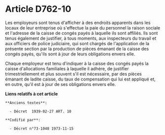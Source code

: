 # Article D762-10

Les employeurs sont tenus d'afficher à des endroits apparents dans les locaux de leur entreprise où s'effectue la paie du
personnel la raison sociale et l'adresse de la caisse de congés payés à laquelle ils sont affiliés. Ils sont tenus également
de justifier, à tous moments, aux inspecteurs du travail et aux officiers de police judiciaire, qui sont chargés de
l'application de la présente section par la production de pièces émanant de la caisse des congés payés, qu'ils sont à jour de
leurs obligations envers elle.

Chaque employeur est tenu d'indiquer à la caisse des congés payés la caisse d'allocations familiales à laquelle il adhère, de
justifier trimestriellement et plus souvent s'il est nécessaire, par des pièces émanant de ladite caisse, du taux de
compensation qui lui est appliqué et, en outre, qu'il est à jour de ses obligations envers elle.

**Liens relatifs à cet article**

	**Anciens textes**:

	  - Décret  1939-02-27 ART. 10

	**Codifié par**:

	  - Décret n°73-1048 1973-11-15
